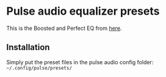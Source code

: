 # Pulse audio equalizer presets

This is the Boosted and Perfect EQ from [here](http://www.ziyadnazem.com/post/956431457/the-perfect-eq-settings-unmasking-the-eq).

## Installation

Simply put the preset files in the pulse audio config folder: `~/.config/pulse/presets/`
